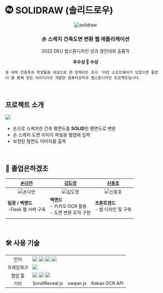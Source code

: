 <h1><img width="25px" height="25px" src="static/img/only-logo.png" alt="logo"/>
SOLIDRAW (솔리드로우)
</h1>

<div style="text-align: center;">
    <image src="static/img/solidraw-logo.png" style="height: 70px;" alt="solidraw">
    <h3>손 스케치 건축도면 변환 웹 애플리케이션</h3>
    <p>2022 DEU 캡스톤디자인 성과 경진대회 출품작</p>
    <p><strong>우수상 🥈 수상</strong></p>
</div>

```
동 대학 건축학과 학생들을 대상으로 한 앙케이트 조사 '이런 소프트웨어가 있었으면 좋겠다'를 통해 얻은 아이디어로 개발한 컴퓨터공학과 캡스톤디자인 프로젝트입니다.
```

<br />

## 프로젝트 소개

<div align="left">
    <image src="static/img/docs/docs-io.png" style="width: 400px;">
</div>

- 손으로 스케치한 건축 평면도를 <strong>SOLID</strong>한 평면도로 변환
- 손 스케치 도면 이미지 파일을 웹앱에 입력
- 보정된 평면도 이미지를 출력

<br />

## 👥 졸업은하겠조

|[손다연](https://github.com/dyson1357)|[김도영](https://github.com/kkamag)|[신동호](https://github.com/khakhid)|
|---|---|---|
| <div align="center"><img height="100px" src="https://avatars.githubusercontent.com/dyson1357" alt="손다연"/></div> | <div align="center"><img height="100px" src="https://avatars.githubusercontent.com/kkamag" alt="김도영" /></div> | <div align="center"><img height="100px" src="https://avatars.githubusercontent.com/khakhid" alt="신동호" /></div> |
| <strong>팀장 / 백엔드</strong> <br />-Flask 웹 서버 구축 | <strong>백엔드</strong> <br />- 카카오 OCR 활용<br /> - 도면 변환 로직 구현| <strong>프론트엔드</strong> <br />- 웹 디자인 및 구축   |
|  |  |  |

<br />

## 🛠️ 사용 기술

<table>
<tr>
 <td align="center">언어</td>
 <td>
   <img src="https://img.shields.io/badge/python-3776AB?style=for-the-badge&logo=python&logoColor=white">
   <img src="https://img.shields.io/badge/javascript-F7DF1E?style=for-the-badge&logo=javascript&logoColor=black">
   <img src="https://img.shields.io/badge/html5-E34F26?style=for-the-badge&logo=html5&logoColor=white">
   <img src="https://img.shields.io/badge/css-1572B6?style=for-the-badge&logo=css3&logoColor=white">
 </td>
</tr>
<tr>
 <td align="center">프레임워크</td>
 <td>
    <img src="https://img.shields.io/badge/flask-000000?style=for-the-badge&logo=flask&logoColor=white">
 </td>
</tr>
<tr>
 <td align="center">협업 툴</td>
 <td>
    <img src="https://img.shields.io/badge/Git-F05032?style=for-the-badge&logo=Git&logoColor=white"/>
    <img src="https://img.shields.io/badge/GitHub-181717?style=for-the-badge&logo=GitHub&logoColor=white"/>
    <img src="https://img.shields.io/badge/Discord-4263f5?style=for-the-badge&logo=Discord&logoColor=white"/>
 </td>
</tr>
<tr>
    <td align="center">기타</td>
    <td>
        ScrollReveal.js &nbsp;&nbsp; swiper.js &nbsp;&nbsp; Kakao OCR API
    </td>
</table>

<br />